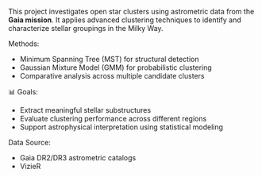 This project investigates open star clusters using astrometric data from the **Gaia mission**. It applies advanced clustering techniques to identify and characterize stellar groupings in the Milky Way.

 Methods:
- Minimum Spanning Tree (MST) for structural detection  
- Gaussian Mixture Model (GMM) for probabilistic clustering  
- Comparative analysis across multiple candidate clusters

📊 Goals:
- Extract meaningful stellar substructures  
- Evaluate clustering performance across different regions  
- Support astrophysical interpretation using statistical modeling

 Data Source:
- Gaia DR2/DR3 astrometric catalogs  
- VizieR
